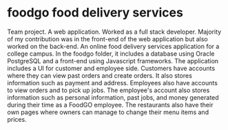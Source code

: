 # foodgo food delivery services 
Team project. A web application. Worked as a full stack developer. Majority of my contribution was in the front-end of the web application but also worked on the back-end. An online food delivery services application for a college campus. 
In the foodgo folder, it includes a database using Oracle PostgreSQL and a front-end using Javascript frameworks. 
The application includes a UI for customer and employee side. Customers have accounts where they can view past orders and create orders. It also stores information such as payment and address.  Employees also have accounts to view orders and to pick up jobs. The employee's account also stores information such as personal information, past jobs, and money generated during their time as a FoodGO employee. The restaurants also have their own pages where owners can manage to change their menu items and prices.

